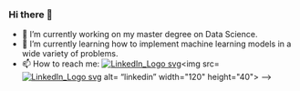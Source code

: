 ### Hi there 👋

- 🔭 I’m currently working on my master degree on Data Science.
- 🌱 I’m currently learning how to implement machine learning models in a wide variety of problems.
- 📫 How to reach me: 
[![LinkedIn_Logo svg](https://user-images.githubusercontent.com/127853800/225000248-38d4f415-d30c-4ce1-a47c-4c973ff99cbd.png "linkedin")](https://www.linkedin.com/in/javier-l%C3%B3pez-mart%C3%ADnez-773977240/)<img src=[![LinkedIn_Logo svg](https://user-images.githubusercontent.com/127853800/225000248-38d4f415-d30c-4ce1-a47c-4c973ff99cbd.png "linkedin")](https://www.linkedin.com/in/javier-l%C3%B3pez-mart%C3%ADnez-773977240/) alt= “linkedin” width="120" height="40">
-->
